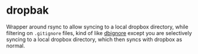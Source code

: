 # dropbak

Wrapper around rsync to allow syncing to a local dropbox directory, while filtering
on `.gitignore` files, kind of like [dbignore](https://github.com/tkonolige/dbignore)
except you are selectively syncing to a local dropbox directory, which then syncs with
dropbox as normal.

